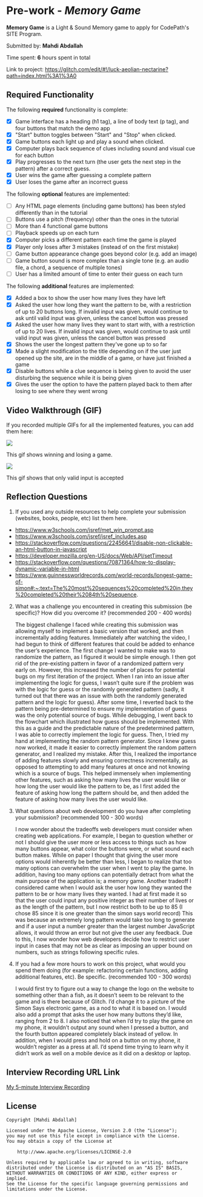 # Pre-work - *Memory Game*

**Memory Game** is a Light & Sound Memory game to apply for CodePath's SITE Program.

Submitted by: **Mahdi Abdallah**

Time spent: **6** hours spent in total

Link to project: https://glitch.com/edit/#!/luck-aeolian-nectarine?path=index.html%3A1%3A0

## Required Functionality

The following **required** functionality is complete:

* [x] Game interface has a heading (h1 tag), a line of body text (p tag), and four buttons that match the demo app
* [x] "Start" button toggles between "Start" and "Stop" when clicked.
* [x] Game buttons each light up and play a sound when clicked.
* [x] Computer plays back sequence of clues including sound and visual cue for each button
* [x] Play progresses to the next turn (the user gets the next step in the pattern) after a correct guess.
* [x] User wins the game after guessing a complete pattern
* [x] User loses the game after an incorrect guess

The following **optional** features are implemented:

* [ ] Any HTML page elements (including game buttons) has been styled differently than in the tutorial
* [ ] Buttons use a pitch (frequency) other than the ones in the tutorial
* [ ] More than 4 functional game buttons
* [ ] Playback speeds up on each turn
* [x] Computer picks a different pattern each time the game is played
* [x] Player only loses after 3 mistakes (instead of on the first mistake)
* [ ] Game button appearance change goes beyond color (e.g. add an image)
* [ ] Game button sound is more complex than a single tone (e.g. an audio file, a chord, a sequence of multiple tones)
* [ ] User has a limited amount of time to enter their guess on each turn

The following **additional** features are implemented:

- [x] Added a box to show the user how many lives they have left
- [x] Asked the user how long they want the pattern to be, with a restriction of up to 20 buttons long. If invalid
  input was given, would continue to ask until valid input was given, unless the cancel button was pressed
- [x] Asked the user how many lives they want to start with, with a restriction of up to 20 lives. If invalid input
  was given, would continue to ask until valid input was given, unless the cancel button was pressed
- [x] Shows the user the longest pattern they've gone up to so far
- [x] Made a slight modification to the title depending on if the user just opened
  up the site, are in the middle of a game, or have just finished a game
- [x] Disable buttons while a clue sequence is being given to avoid the user
  disturbing the sequence while it is being given
- [x] Gives the user the option to have the pattern played back
  to them after losing to see where they went wrong

## Video Walkthrough (GIF)

If you recorded multiple GIFs for all the implemented features, you can add them here:

![](https://i.imgur.com/pLugBrO.gif)

This gif shows winning and losing a game.

![](https://i.imgur.com/p0Hcx2A.gif)

This gif shows that only valid input is accepted


## Reflection Questions
1. If you used any outside resources to help complete your submission (websites, books, people, etc) list them here.
- https://www.w3schools.com/jsref/met_win_prompt.asp
- https://www.w3schools.com/jsref/jsref_includes.asp
- https://stackoverflow.com/questions/22456641/disable-non-clickable-an-html-button-in-javascript
- https://developer.mozilla.org/en-US/docs/Web/API/setTimeout
- https://stackoverflow.com/questions/70871364/how-to-display-dynamic-variable-in-html
- https://www.guinnessworldrecords.com/world-records/longest-game-of-simon#:~:text=The%20most%20sequences%20completed%20in,they%20completed%20their%2084th%20sequence.

2. What was a challenge you encountered in creating this submission (be specific)? How did you overcome it? (recommended 200 - 400 words)

   The biggest challenge I faced while creating this submission was allowing myself to implement a basic version that worked, and then incrementally adding features. Immediately after watching the video, I had begun to think of different features that could be added to enhance the user’s experience. The first change I wanted to make was to randomize the pattern, as I figured it would be simple enough. I then got rid of the pre-existing pattern in favor of a randomized pattern very early on. However, this increased the number of places for potential bugs on my first iteration of the project. When I ran into an issue after implementing the logic for guess, I wasn’t quite sure if the problem was with the logic for guess or the randomly generated pattern (sadly, it turned out that there was an issue with both the randomly generated pattern and the logic for guess). After some time, I reverted back to the pattern being pre-determined to ensure my implementation of guess was the only potential source of bugs. While debugging, I went back to the flowchart which illustrated how guess should be implemented. With this as a guide and the predictable nature of the predetermined pattern, I was able to correctly implement the logic for guess. Then, I tried my hand at implementing the random pattern generator. Since I knew guess now worked, it made it easier to correctly implement the random pattern generator, and I realized my mistake. After this, I realized the importance of adding features slowly and ensuring correctness incrementally, as opposed to attempting to add many features at once and not knowing which is a source of bugs. This helped immensely when implementing other features, such as asking how many lives the user would like or how long the user would like the pattern to be, as I first added the feature of asking how long the pattern should be, and then added the feature of asking how many lives the user would like.


3. What questions about web development do you have after completing your submission? (recommended 100 - 300 words)

   I now wonder about the tradeoffs web developers must consider when creating web applications. For example, I began to question whether or not I should give the user more or less access to things such as how many buttons appear, what color the buttons were, or what sound each button makes. While on paper I thought that giving the user more options would inherently be better than less, I began to realize that too many options can overwhelm the user when I went to play the game. In addition, having too many options can potentially detract from what the main purpose of the application is; a memory game. Another tradeoff I considered came when I would ask the user how long they wanted the pattern to be or how many lives they wanted. I had at first made it so that the user could input any positive integer as their number of lives or as the length of the pattern, but I now restrict both to be up to 85 (I chose 85 since it is one greater than the simon says world record) This was because an extremely long pattern would take too long to generate and if a user input a number greater than the largest number JavaScript allows, it would throw an error but not give the user any feedback. Due to this, I now wonder how web developers decide how to restrict user input in cases that may not be as clear as imposing an upper bound on numbers, such as strings following specific rules.


4. If you had a few more hours to work on this project, what would you spend them doing (for example: refactoring certain functions, adding additional features, etc). Be specific. (recommended 100 - 300 words)

   I would first try to figure out a way to change the logo on the website to something other than a fish, as it doesn’t seem to be relevant to the game and is there because of Glitch. I’d change it to a picture of the Simon Says electronic game, as a nod to what it is based on. I would also add a prompt that asks the user how many buttons they’d like, ranging from 2 to 8. I also noticed that when I’d try to play the game on my phone, it wouldn’t output any sound when I pressed a button, and the fourth button appeared completely black instead of yellow. In addition, when I would press and hold on a button on my phone, it wouldn’t register as a press at all. I’d spend time trying to learn why it didn’t work as well on a mobile device as it did on a desktop or laptop.




## Interview Recording URL Link

[My 5-minute Interview Recording](https://mit.zoom.us/rec/play/oNtjLjH_UghY1iUaOIQBV_Zd64bP_gg3hgmVbFz5CuCGQuEc2qtXAlTnh-r4Zis48keQ_YQnoEZRkNMf.FaR3EefhqbaigcPK?startTime=1648408106000)


## License

    Copyright [Mahdi Abdallah]

    Licensed under the Apache License, Version 2.0 (the "License");
    you may not use this file except in compliance with the License.
    You may obtain a copy of the License at

        http://www.apache.org/licenses/LICENSE-2.0

    Unless required by applicable law or agreed to in writing, software
    distributed under the License is distributed on an "AS IS" BASIS,
    WITHOUT WARRANTIES OR CONDITIONS OF ANY KIND, either express or implied.
    See the License for the specific language governing permissions and
    limitations under the License.